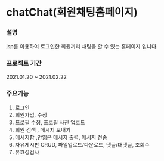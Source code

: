 # chatChat(회원채팅홈페이지)
### 설명  
 jsp를 이용하여 로그인한 회원끼리 채팅을 할 수 있는 홈페이지 입니다.  

### 프로젝트 기간  
  2021.01.20 ~ 2021.02.22
  

### 주요기능
1. 로그인  
2. 회원가입, 수정  
3. 프로필 수정, 프로필 사진 업로드
4. 회원 검색 , 메시지 보내기
5. 메시지함 ,안읽은 메시지 출력, 메시지 전송  
6. 자유게시판 CRUD, 파일업로드/다운로드, 댓글/대댓글, 조회수
7. 유효성검사

